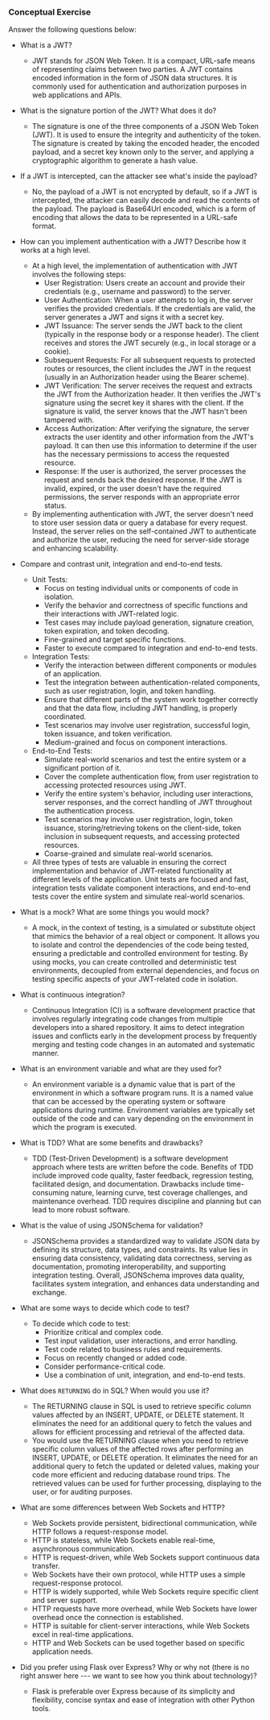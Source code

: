 ### Conceptual Exercise

Answer the following questions below:

- What is a JWT?
	- JWT stands for JSON Web Token. It is a compact, URL-safe means of representing claims between two parties. A JWT contains encoded information in the form of JSON data structures. It is commonly used for authentication and authorization purposes in web applications and APIs.

- What is the signature portion of the JWT?  What does it do?
	- The signature is one of the three components of a JSON Web Token (JWT). It is used to ensure the integrity and authenticity of the token. The signature is created by taking the encoded header, the encoded payload, and a secret key known only to the server, and applying a cryptographic algorithm to generate a hash value.

- If a JWT is intercepted, can the attacker see what's inside the payload?
	- No, the payload of a JWT is not encrypted by default, so if a JWT is intercepted, the attacker can easily decode and read the contents of the payload. The payload is Base64Url encoded, which is a form of encoding that allows the data to be represented in a URL-safe format.

- How can you implement authentication with a JWT?  Describe how it works at a high level.
	- At a high level, the implementation of authentication with JWT involves the following steps:
		- User Registration: Users create an account and provide their credentials (e.g., username and password) to the server.
		- User Authentication: When a user attempts to log in, the server verifies the provided credentials. If the credentials are valid, the server generates a JWT and signs it with a secret key.
		- JWT Issuance: The server sends the JWT back to the client (typically in the response body or a response header). The client receives and stores the JWT securely (e.g., in local storage or a cookie).
		- Subsequent Requests: For all subsequent requests to protected routes or resources, the client includes the JWT in the request (usually in an Authorization header using the Bearer scheme).
		- JWT Verification: The server receives the request and extracts the JWT from the Authorization header. It then verifies the JWT's signature using the secret key it shares with the client. If the signature is valid, the server knows that the JWT hasn't been tampered with.
		- Access Authorization: After verifying the signature, the server extracts the user identity and other information from the JWT's payload. It can then use this information to determine if the user has the necessary permissions to access the requested resource.
		- Response: If the user is authorized, the server processes the request and sends back the desired response. If the JWT is invalid, expired, or the user doesn't have the required permissions, the server responds with an appropriate error status.
	- By implementing authentication with JWT, the server doesn't need to store user session data or query a database for every request. Instead, the server relies on the self-contained JWT to authenticate and authorize the user, reducing the need for server-side storage and enhancing scalability.

- Compare and contrast unit, integration and end-to-end tests.
	- Unit Tests:
		- Focus on testing individual units or components of code in isolation.
		- Verify the behavior and correctness of specific functions and their interactions with JWT-related logic.
		- Test cases may include payload generation, signature creation, token expiration, and token decoding.
		- Fine-grained and target specific functions.
		- Faster to execute compared to integration and end-to-end tests.
	- Integration Tests:
		- Verify the interaction between different components or modules of an application.
		- Test the integration between authentication-related components, such as user registration, login, and token handling.
		- Ensure that different parts of the system work together correctly and that the data flow, including JWT handling, is properly coordinated.
		- Test scenarios may involve user registration, successful login, token issuance, and token verification.
		- Medium-grained and focus on component interactions.
	- End-to-End Tests:
		- Simulate real-world scenarios and test the entire system or a significant portion of it.
		- Cover the complete authentication flow, from user registration to accessing protected resources using JWT.
		- Verify the entire system's behavior, including user interactions, server responses, and the correct handling of JWT throughout the authentication process.
		- Test scenarios may involve user registration, login, token issuance, storing/retrieving tokens on the client-side, token inclusion in subsequent requests, and accessing protected resources.
		- Coarse-grained and simulate real-world scenarios.
	- All three types of tests are valuable in ensuring the correct implementation and behavior of JWT-related functionality at different levels of the application. Unit tests are focused and fast, integration tests validate component interactions, and end-to-end tests cover the entire system and simulate real-world scenarios.

- What is a mock? What are some things you would mock?
	- A mock, in the context of testing, is a simulated or substitute object that mimics the behavior of a real object or component. It allows you to isolate and control the dependencies of the code being tested, ensuring a predictable and controlled environment for testing. By using mocks, you can create controlled and deterministic test environments, decoupled from external dependencies, and focus on testing specific aspects of your JWT-related code in isolation.

- What is continuous integration?
	- Continuous Integration (CI) is a software development practice that involves regularly integrating code changes from multiple developers into a shared repository. It aims to detect integration issues and conflicts early in the development process by frequently merging and testing code changes in an automated and systematic manner.

- What is an environment variable and what are they used for?
	- An environment variable is a dynamic value that is part of the environment in which a software program runs. It is a named value that can be accessed by the operating system or software applications during runtime. Environment variables are typically set outside of the code and can vary depending on the environment in which the program is executed.

- What is TDD? What are some benefits and drawbacks?
	- TDD (Test-Driven Development) is a software development approach where tests are written before the code. Benefits of TDD include improved code quality, faster feedback, regression testing, facilitated design, and documentation. Drawbacks include time-consuming nature, learning curve, test coverage challenges, and maintenance overhead. TDD requires discipline and planning but can lead to more robust software.

- What is the value of using JSONSchema for validation?
	- JSONSchema provides a standardized way to validate JSON data by defining its structure, data types, and constraints. Its value lies in ensuring data consistency, validating data correctness, serving as documentation, promoting interoperability, and supporting integration testing. Overall, JSONSchema improves data quality, facilitates system integration, and enhances data understanding and exchange.

- What are some ways to decide which code to test?
	- To decide which code to test:
		- Prioritize critical and complex code.
		- Test input validation, user interactions, and error handling.
		- Test code related to business rules and requirements.
		- Focus on recently changed or added code.
		- Consider performance-critical code.
		- Use a combination of unit, integration, and end-to-end tests.

- What does `RETURNING` do in SQL? When would you use it?
	- The RETURNING clause in SQL is used to retrieve specific column values affected by an INSERT, UPDATE, or DELETE statement. It eliminates the need for an additional query to fetch the values and allows for efficient processing and retrieval of the affected data.
	- You would use the RETURNING clause when you need to retrieve specific column values of the affected rows after performing an INSERT, UPDATE, or DELETE operation. It eliminates the need for an additional query to fetch the updated or deleted values, making your code more efficient and reducing database round trips. The retrieved values can be used for further processing, displaying to the user, or for auditing purposes.

- What are some differences between Web Sockets and HTTP?
	- Web Sockets provide persistent, bidirectional communication, while HTTP follows a request-response model.
	- HTTP is stateless, while Web Sockets enable real-time, asynchronous communication.
	- HTTP is request-driven, while Web Sockets support continuous data transfer.
	- Web Sockets have their own protocol, while HTTP uses a simple request-response protocol.
	- HTTP is widely supported, while Web Sockets require specific client and server support.
	- HTTP requests have more overhead, while Web Sockets have lower overhead once the connection is established.
	- HTTP is suitable for client-server interactions, while Web Sockets excel in real-time applications.
	- HTTP and Web Sockets can be used together based on specific application needs.

- Did you prefer using Flask over Express? Why or why not (there is no right answer here --- we want to see how you think about technology)?
	- Flask is preferable over Express because of its simplicity and flexibility, concise syntax and ease of integration with other Python tools.
